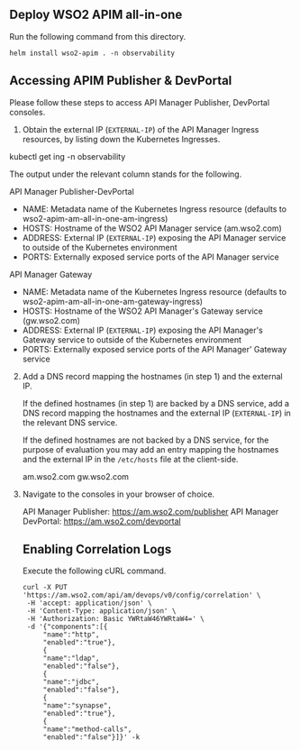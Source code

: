 ## Deploy WSO2 APIM all-in-one

Run the following command from this directory.

```
helm install wso2-apim . -n observability
```


## Accessing APIM Publisher & DevPortal

Please follow these steps to access API Manager Publisher, DevPortal consoles.

1. Obtain the external IP (`EXTERNAL-IP`) of the API Manager Ingress resources, by listing down the Kubernetes Ingresses.

  kubectl get ing -n observability

  The output under the relevant column stands for the following.

  API Manager Publisher-DevPortal

  - NAME: Metadata name of the Kubernetes Ingress resource (defaults to wso2-apim-am-all-in-one-am-ingress)
  - HOSTS: Hostname of the WSO2 API Manager service (am.wso2.com)
  - ADDRESS: External IP (`EXTERNAL-IP`) exposing the API Manager service to outside of the Kubernetes environment
  - PORTS: Externally exposed service ports of the API Manager service

  API Manager Gateway

  - NAME: Metadata name of the Kubernetes Ingress resource (defaults to wso2-apim-am-all-in-one-am-gateway-ingress)
  - HOSTS: Hostname of the WSO2 API Manager's Gateway service (gw.wso2.com)
  - ADDRESS: External IP (`EXTERNAL-IP`) exposing the API Manager's Gateway service to outside of the Kubernetes environment
  - PORTS: Externally exposed service ports of the API Manager' Gateway service


2. Add a DNS record mapping the hostnames (in step 1) and the external IP.

   If the defined hostnames (in step 1) are backed by a DNS service, add a DNS record mapping the hostnames and
   the external IP (`EXTERNAL-IP`) in the relevant DNS service.

   If the defined hostnames are not backed by a DNS service, for the purpose of evaluation you may add an entry mapping the
   hostnames and the external IP in the `/etc/hosts` file at the client-side.

   <EXTERNAL-IP> am.wso2.com gw.wso2.com

3. Navigate to the consoles in your browser of choice.

   API Manager Publisher: https://am.wso2.com/publisher
   API Manager DevPortal: https://am.wso2.com/devportal


   ## Enabling Correlation Logs

   Execute the following cURL command.
   ```
   curl -X PUT 'https://am.wso2.com/api/am/devops/v0/config/correlation' \
    -H 'accept: application/json' \
    -H 'Content-Type: application/json' \
    -H 'Authorization: Basic YWRtaW46YWRtaW4=' \
    -d '{"components":[{
        "name":"http",
        "enabled":"true"},
        {
        "name":"ldap",
        "enabled":"false"},
        {
        "name":"jdbc",
        "enabled":"false"},
        {
        "name":"synapse",
        "enabled":"true"},
        {
        "name":"method-calls",
        "enabled":"false"}]}' -k
   ```